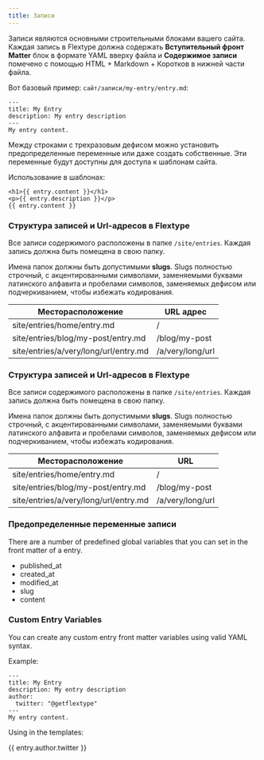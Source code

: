 ```yaml
---
title: Записи
---
```


Записи являются основными строительными блоками вашего сайта. Каждая запись в Flextype должна содержать **Вступительный фронт Matter** блок в формате YAML вверху файла и **Содержимое записи** помечено с помощью HTML + Markdown + Коротков в нижней части файла.

Вот базовый пример: `сайт/записи/my-entry/entry.md`:

    ---
    title: My Entry
    description: My entry description
    ---
    My entry content.
    

Между строками с трехразовым дефисом можно установить предопределенные переменные или даже создать собственные. Эти переменные будут доступны для доступа к шаблонам сайта.

Использование в шаблонах:

    <h1>{{ entry.content }}</h1>
    <p>{{ entry.description }}</p>
    {{ entry.content }}
    

### Структура записей и Url-адресов в Flextype

Все записи содержимого расположены в папке `/site/entries`. Каждая запись должна быть помещена в свою папку.

Имена папок должны быть допустимыми **slugs**. Slugs полностью строчный, с акцентированными символами, заменяемыми буквами латинского алфавита и пробелами символов, заменяемых дефисом или подчеркиванием, чтобы избежать кодирования.

| Месторасположение                     | URL адрес        |
| ------------------------------------- | ---------------- |
| site/entries/home/entry.md            | /                |
| site/entries/blog/my-post/entry.md    | /blog/my-post    |
| site/entries/a/very/long/url/entry.md | /a/very/long/url |


### Структура записей и Url-адресов в Flextype

Все записи содержимого расположены в папке `/site/entries`. Каждая запись должна быть помещена в свою папку.

Имена папок должны быть допустимыми **slugs**. Slugs полностью строчный, с акцентированными символами, заменяемыми буквами латинского алфавита и пробелами символов, заменяемых дефисом или подчеркиванием, чтобы избежать кодирования.

| Месторасположение                     | URL              |
| ------------------------------------- | ---------------- |
| site/entries/home/entry.md            | /                |
| site/entries/blog/my-post/entry.md    | /blog/my-post    |
| site/entries/a/very/long/url/entry.md | /a/very/long/url |


### Предопределенные переменные записи

There are a number of predefined global variables that you can set in the front matter of a entry.

* published_at
* created_at
* modified_at
* slug
* content

### Custom Entry Variables

You can create any custom entry front matter variables using valid YAML syntax.

Example:

    ---
    title: My Entry
    description: My entry description
    author:
      twitter: "@getflextype"
    ---
    My entry content.
    

Using in the templates:

{{ entry.author.twitter }}
